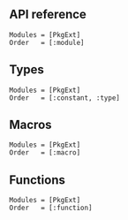 ## API reference
```@autodocs
Modules = [PkgExt]
Order   = [:module]
```

## Types
```@autodocs
Modules = [PkgExt]
Order   = [:constant, :type]
```

## Macros
```@autodocs
Modules = [PkgExt]
Order   = [:macro]
```

## Functions
```@autodocs
Modules = [PkgExt]
Order   = [:function]
```

